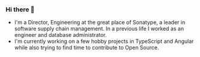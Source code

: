 ### Hi there 👋

- I'm a Director, Engineering at the great place of Sonatype, a leader in software supply chain management. In a previous life I worked as an engineer and database administrator.
- I'm currently working on a few hobby projects in TypeScript and Angular while also trying to find time to contribute to Open Source.

<!--
**timlevett/timlevett** is a ✨ _special_ ✨ repository because its `README.md` (this file) appears on your GitHub profile.

Here are some ideas to get you started:

- 🔭 I’m currently working on ...
- 🌱 I’m currently learning ...
- 👯 I’m looking to collaborate on ...
- 🤔 I’m looking for help with ...
- 💬 Ask me about ...
- 📫 How to reach me: ...
- 😄 Pronouns: ...
- ⚡ Fun fact: ...
-->
